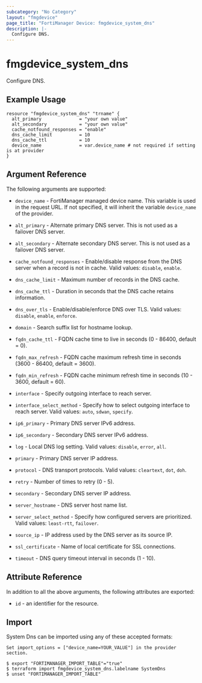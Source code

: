 ```yaml
---
subcategory: "No Category"
layout: "fmgdevice"
page_title: "FortiManager Device: fmgdevice_system_dns"
description: |-
  Configure DNS.
---
```


# fmgdevice_system_dns
Configure DNS.

## Example Usage

```hcl
resource "fmgdevice_system_dns" "trname" {
  alt_primary              = "your own value"
  alt_secondary            = "your own value"
  cache_notfound_responses = "enable"
  dns_cache_limit          = 10
  dns_cache_ttl            = 10
  device_name              = var.device_name # not required if setting is at provider
}
```

## Argument Reference


The following arguments are supported:

* `device_name` - FortiManager managed device name. This variable is used in the request URL. If not specified, it will inherit the variable `device_name` of the provider.

* `alt_primary` - Alternate primary DNS server. This is not used as a failover DNS server.
* `alt_secondary` - Alternate secondary DNS server. This is not used as a failover DNS server.
* `cache_notfound_responses` - Enable/disable response from the DNS server when a record is not in cache. Valid values: `disable`, `enable`.

* `dns_cache_limit` - Maximum number of records in the DNS cache.
* `dns_cache_ttl` - Duration in seconds that the DNS cache retains information.
* `dns_over_tls` - Enable/disable/enforce DNS over TLS. Valid values: `disable`, `enable`, `enforce`.

* `domain` - Search suffix list for hostname lookup.
* `fqdn_cache_ttl` - FQDN cache time to live in seconds (0 - 86400, default = 0).
* `fqdn_max_refresh` - FQDN cache maximum refresh time in seconds (3600 - 86400, default = 3600).
* `fqdn_min_refresh` - FQDN cache minimum refresh time in seconds (10 - 3600, default = 60).
* `interface` - Specify outgoing interface to reach server.
* `interface_select_method` - Specify how to select outgoing interface to reach server. Valid values: `auto`, `sdwan`, `specify`.

* `ip6_primary` - Primary DNS server IPv6 address.
* `ip6_secondary` - Secondary DNS server IPv6 address.
* `log` - Local DNS log setting. Valid values: `disable`, `error`, `all`.

* `primary` - Primary DNS server IP address.
* `protocol` - DNS transport protocols. Valid values: `cleartext`, `dot`, `doh`.

* `retry` - Number of times to retry (0 - 5).
* `secondary` - Secondary DNS server IP address.
* `server_hostname` - DNS server host name list.
* `server_select_method` - Specify how configured servers are prioritized. Valid values: `least-rtt`, `failover`.

* `source_ip` - IP address used by the DNS server as its source IP.
* `ssl_certificate` - Name of local certificate for SSL connections.
* `timeout` - DNS query timeout interval in seconds (1 - 10).


## Attribute Reference

In addition to all the above arguments, the following attributes are exported:
* `id` - an identifier for the resource.

## Import

System Dns can be imported using any of these accepted formats:
```
Set import_options = ["device_name=YOUR_VALUE"] in the provider section.

$ export "FORTIMANAGER_IMPORT_TABLE"="true"
$ terraform import fmgdevice_system_dns.labelname SystemDns
$ unset "FORTIMANAGER_IMPORT_TABLE"
```

